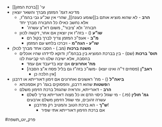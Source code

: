 * עי' [[ברכת המזון]]
* מדינא דגמ' המזמן מברך והשאר יוצאין
	* **הרב** - לא שהוא מוציא אותם ב[[שומע כעונה]], שהרי אין שכ"ע גבי בהמ"ז, אלא נחשב כאילו כל החבורה מברך יחד
		* 'חבורה' ולא 'ציבור", משום דא"צ עשרה
	* **שו"ע** () - בזה"ז אין יוצאין אם אחר, דקשה לכוון
		* **מ"ב** - אעפ"כ המזמן צריך לברך בקול רם
		* **שו"ע - הגה"מ** - ויברכו בלחש עם המזמן
* **משנה ברכות** (מב.) - הסבו אחד מברך לכולן
	* **תוס'** **ברכות** (שם) - בין בברכת המוציא בין בבהמ"ז; ודוקא לדידהו שהיו אוכלים בהסבה, אלא ישיבה שלנו הוי קביעות לנו
		* **מח' אחרונים** אם יצא בדיעבד אם עמד
		* \[**ראב"ן** (פסחים ד"ה ואינו יוצא) -משו"כ בזה"ז גם בליל פסח א"צ הסבה
			* אין הלכה כן\]
* **ביאה"ל** () - מח' ראשונים ואחרונים אם זימון דאורייתא או דרבנן
	* ה**פשטות** שהוא דרבנן, והפסוקים בגמ' רק אסמכתא
	* **הרב** - דאורייתא, והראיה שהגוזל ברכת הזימון משלם
		* **גמ' חולין** (פז.) - מי שגזל כיסוי הדם או כל מצוה דאורייתא צריך לשלם עשרה זהובים, ומי שגזל הזימון משלם ארבעים
			* **ש"ך** - הא ברכת הטוב והמטיב רק מדרבנן\!
				* אם ברכת הזימון דאורייתא אתי שפיר

#פרק_יוט_תשפה 
